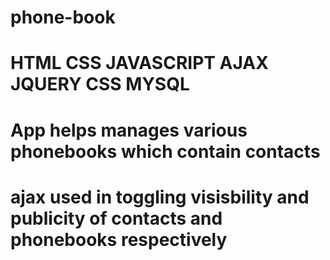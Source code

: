 # phone-book
# HTML CSS JAVASCRIPT AJAX JQUERY CSS MYSQL
# App helps manages various phonebooks which contain contacts
# ajax used in toggling visisbility and publicity of contacts and phonebooks respectively

